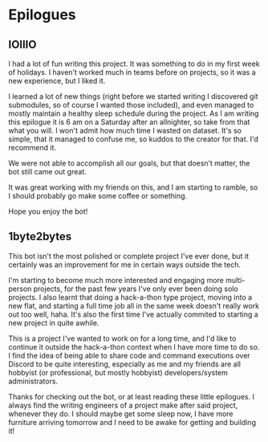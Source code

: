 # Epilogues

## IOIIIO
I had a lot of fun writing this project. It was something to do in my first week of holidays. I haven’t worked much in teams before on projects, so it was a new experience, but I liked it.

I learned a lot of new things (right before we started writing I discovered git submodules, so of course I wanted those included), and even managed to mostly maintain a healthy sleep schedule during the project. As I am writing this epilogue it is 6 am on a Saturday after an allnighter, so take from that what you will. I won't admit how much time I wasted on dataset. It's so simple, that it managed to confuse me, so kuddos to the creator for that. I'd recommend it.

We were not able to accomplish all our goals, but that doesn’t matter, the bot still came out great.

It was great working with my friends on this, and I am starting to ramble, so I should probably go make some coffee or something.

Hope you enjoy the bot!

## 1byte2bytes
This bot isn't the most polished or complete project I've ever done, but it certainly was an improvement for me in certain ways outside the tech.

I'm starting to become much more interested and engaging more multi-person projects, for the past few years I've only ever been doing solo projects. I also learnt that doing a hack-a-thon type project, moving into a new flat, and starting a full time job all in the same week doesn't really work out too well, haha. It's also the first time I've actually commited to starting a new project in quite awhile.

This is a project I've wanted to work on for a long time, and I'd like to continue it outside the hack-a-thon context when I have more time to do so. I find the idea of being able to share code and command executions over Discord to be quite interesting, especially as me and my friends are all hobbyist (or professional, but mostly hobbyist) developers/system administrators.

Thanks for checking out the bot, or at least reading these little epilogues. I always find the writing engineers of a project make after said project, whenever they do. I should maybe get some sleep now, I have more furniture arriving tomorrow and I need to be awake for getting and building it!